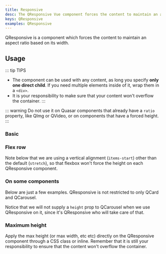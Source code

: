 ```yaml
---
title: Responsive
desc: The QResponsive Vue component forces the content to maintain an aspect ratio based on its width.
keys: QResponsive
examples: QResponsive
---
```


QResponsive is a component which forces the content to maintain an aspect ratio based on its width.

<doc-api file="QResponsive" />

## Usage

::: tip TIPS
* The component can be used with any content, as long you specify **only one direct child**. If you need multiple elements inside of it, wrap them in a `<div>`.
* It is your responsibility to make sure that your content won't overflow the container.
:::

::: warning
Do not use it on Quasar components that already have a `ratio` property, like QImg or QVideo, or on components that have a forced height.
:::

### Basic

<doc-example title="Basic usage" file="Basic" />

### Flex row

Note below that we are using a vertical alignment (`items-start`) other than the default (`stretch`), so that flexbox won't force the height on each QResponsive component.

<doc-example title="Basic usage" file="FlexRow" />

### On some components

Below are just a few examples. QResponsive is not restricted to only QCard and QCarousel.

<doc-example title="On QCard" file="Card" />

<doc-example title="On QCardSection" file="CardSection" />

<doc-example title="On QTable" file="Table" />

Notice that we will not supply a `height` prop to QCarousel when we use QResponsive on it, since it's QResponsive who will take care of that.

<doc-example title="On QCarousel" file="Carousel" />

### Maximum height

Apply the max height (or max width, etc etc) directly on the QResponsive component through a CSS class or inline. Remember that it is still your responsibility to ensure that the content won't overflow the container.

<doc-example title="On QCard" file="MaxHeight" />
